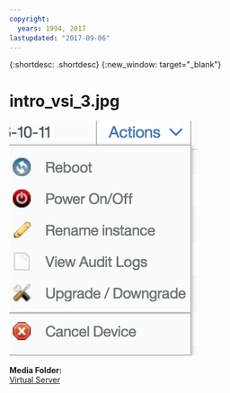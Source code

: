 ```yaml
---
copyright:
  years: 1994, 2017
lastupdated: "2017-09-06"
---
```


{:shortdesc: .shortdesc}
{:new_window: target="_blank"}

# intro_vsi_3.jpg

![Figure 1](images/intro_vsi_3.jpg)

**Media Folder:**<br/>
[Virtual Server](vsi_index.html)

